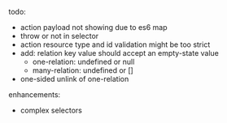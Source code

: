todo:

- action payload not showing due to es6 map
- throw or not in selector
- action resource type and id validation might be too strict
- add: relation key value should accept an empty-state value
  - one-relation: undefined or null
  - many-relation: undefined or []
- one-sided unlink of one-relation

enhancements:
- complex selectors
